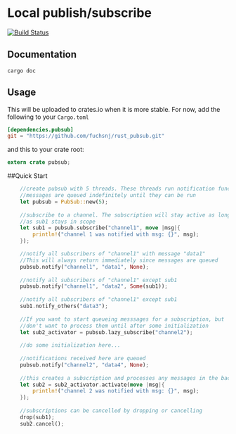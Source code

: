 Local publish/subscribe
====
[![Build Status](https://travis-ci.org/fuchsnj/rust_pubsub.svg?branch=master)](https://travis-ci.org/fuchsnj/rust_pubsub)

## Documentation

```
cargo doc
```

## Usage

This will be uploaded to crates.io when it is more stable.
For now, add the following to your `Cargo.toml`

```toml
[dependencies.pubsub]
git = "https://github.com/fuchsnj/rust_pubsub.git"
```

and this to your crate root:

```rust
extern crate pubsub;
```

##Quick Start

```rust
	//create pubsub with 5 threads. These threads run notification functions.
	//messages are queued indefinitely until they can be run
	let pubsub = PubSub::new(5);
	
	//subscribe to a channel. The subscription will stay active as long
	//as sub1 stays in scope
	let sub1 = pubsub.subscribe("channel1", move |msg|{
		println!("channel 1 was notified with msg: {}", msg);
	});

	//notify all subscribers of "channel1" with message "data1"
	//This will always return immediately since messages are queued
	pubsub.notify("channel1", "data1", None);
	
	//notify all subscribers of "channel1" except sub1
	pubsub.notify("channel1", "data2", Some(sub1));
	
	//notify all subscribers of "channel1" except sub1
	sub1.notify_others("data3");
	
	//If you want to start queueing messsages for a subscription, but
	//don't want to process them until after some initialization
	let sub2_activator = pubsub.lazy_subscribe("channel2");
	
	//do some initialization here...
	
	//notifications received here are queued
	pubsub.notify("channel2", "data4", None);
	
	//this creates a subscription and processes any messages in the backlog
	let sub2 = sub2_activator.activate(move |msg|{
		println!("channel 2 was notified with msg: {}", msg);
	});
	
	//subscriptions can be cancelled by dropping or cancelling
	drop(sub1);
	sub2.cancel();
```